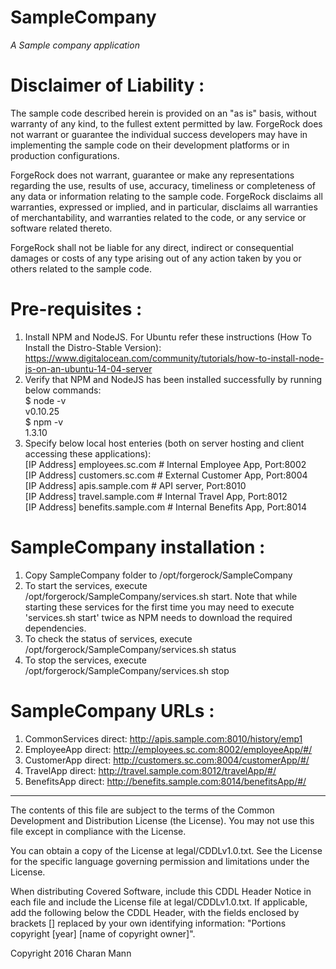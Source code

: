 # SampleCompany

*A Sample company application*

Disclaimer of Liability :
=========================
The sample code described herein is provided on an "as is" basis, without warranty of any kind, to the fullest extent permitted by law. ForgeRock does not warrant or guarantee the individual success developers may have in implementing the sample code on their development platforms or in production configurations.

ForgeRock does not warrant, guarantee or make any representations regarding the use, results of use, accuracy, timeliness or completeness of any data or information relating to the sample code. ForgeRock disclaims all warranties, expressed or implied, and in particular, disclaims all warranties of merchantability, and warranties related to the code, or any service or software related thereto.

ForgeRock shall not be liable for any direct, indirect or consequential damages or costs of any type arising out of any action taken by you or others related to the sample code.

Pre-requisites :
================
1. Install NPM and NodeJS. For Ubuntu refer these instructions (How To Install the Distro-Stable Version): https://www.digitalocean.com/community/tutorials/how-to-install-node-js-on-an-ubuntu-14-04-server
2. Verify that NPM and NodeJS has been installed successfully by running below commands: <br />
$ node -v <br />
v0.10.25 <br />
$ npm -v <br />
1.3.10
3. Specify below local host enteries (both on server hosting and client accessing these applications): <br />
[IP Address]  employees.sc.com # Internal Employee App, Port:8002 <br />
[IP Address]  customers.sc.com  # External Customer App, Port:8004 <br />
[IP Address]  apis.sample.com # API server, Port:8010 <br />
[IP Address]  travel.sample.com  # Internal Travel App, Port:8012 <br />
[IP Address]  benefits.sample.com # Internal Benefits App, Port:8014 <br />

SampleCompany installation :
===========================
1. Copy SampleCompany folder to /opt/forgerock/SampleCompany
2. To start the services, execute /opt/forgerock/SampleCompany/services.sh start. Note that while starting these services for the first time you may need to execute 'services.sh start' twice as NPM needs to download the required dependencies.
3. To check the status of services, execute /opt/forgerock/SampleCompany/services.sh status
4. To stop the services, execute /opt/forgerock/SampleCompany/services.sh stop

SampleCompany URLs :
===========================
1. CommonServices direct: http://apis.sample.com:8010/history/emp1
2. EmployeeApp direct: http://employees.sc.com:8002/employeeApp/#/
3. CustomerApp direct: http://customers.sc.com:8004/customerApp/#/
4. TravelApp direct: http://travel.sample.com:8012/travelApp/#/
5. BenefitsApp direct: http://benefits.sample.com:8014/benefitsApp/#/

* * *

The contents of this file are subject to the terms of the Common Development and
Distribution License (the License). You may not use this file except in compliance with the
License.

You can obtain a copy of the License at legal/CDDLv1.0.txt. See the License for the
specific language governing permission and limitations under the License.

When distributing Covered Software, include this CDDL Header Notice in each file and include
the License file at legal/CDDLv1.0.txt. If applicable, add the following below the CDDL
Header, with the fields enclosed by brackets [] replaced by your own identifying
information: "Portions copyright [year] [name of copyright owner]".

Copyright 2016 Charan Mann

